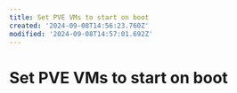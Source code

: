 ```yaml
---
title: Set PVE VMs to start on boot
created: '2024-09-08T14:56:23.760Z'
modified: '2024-09-08T14:57:01.692Z'
---
```


# Set PVE VMs to start on boot
